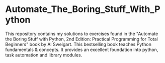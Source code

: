 # Automate_The_Boring_Stuff_With_Python
This repository contains my solutions to exercises found in the "Automate the Boring Stuff with Python, 2nd Edition: Practical Programming for Total Beginners" book by  Al Sweigart. This bestselling book teaches Python fundamentals &amp; concepts.  It provides an excellent foundation into python, task automation and library modules. 
